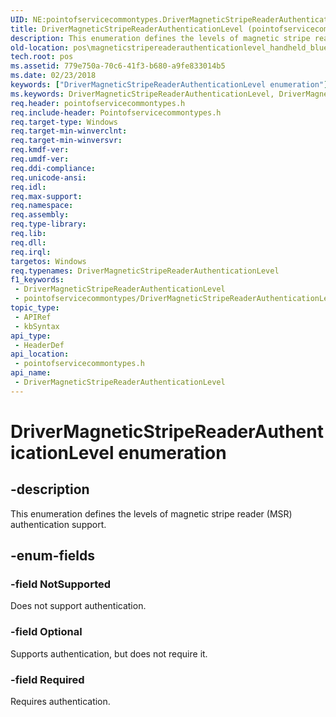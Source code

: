 ```yaml
---
UID: NE:pointofservicecommontypes.DriverMagneticStripeReaderAuthenticationLevel
title: DriverMagneticStripeReaderAuthenticationLevel (pointofservicecommontypes.h)
description: This enumeration defines the levels of magnetic stripe reader (MSR) authentication support.
old-location: pos\magneticstripereaderauthenticationlevel_handheld_blue_autogen.htm
tech.root: pos
ms.assetid: 779e750a-70c6-41f3-b680-a9fe833014b5
ms.date: 02/23/2018
keywords: ["DriverMagneticStripeReaderAuthenticationLevel enumeration"]
ms.keywords: DriverMagneticStripeReaderAuthenticationLevel, DriverMagneticStripeReaderAuthenticationLevel enumeration, NotSupported, Optional, Required, pointofservicecommontypes/DriverMagneticStripeReaderAuthenticationLevel, pointofservicecommontypes/NotSupported, pointofservicecommontypes/Optional, pointofservicecommontypes/Required, pos.magneticstripereaderauthenticationlevel_handheld_blue_autogen
req.header: pointofservicecommontypes.h
req.include-header: Pointofservicecommontypes.h
req.target-type: Windows
req.target-min-winverclnt: 
req.target-min-winversvr: 
req.kmdf-ver: 
req.umdf-ver: 
req.ddi-compliance: 
req.unicode-ansi: 
req.idl: 
req.max-support: 
req.namespace: 
req.assembly: 
req.type-library: 
req.lib: 
req.dll: 
req.irql: 
targetos: Windows
req.typenames: DriverMagneticStripeReaderAuthenticationLevel
f1_keywords:
 - DriverMagneticStripeReaderAuthenticationLevel
 - pointofservicecommontypes/DriverMagneticStripeReaderAuthenticationLevel
topic_type:
 - APIRef
 - kbSyntax
api_type:
 - HeaderDef
api_location:
 - pointofservicecommontypes.h
api_name:
 - DriverMagneticStripeReaderAuthenticationLevel
---
```


# DriverMagneticStripeReaderAuthenticationLevel enumeration


## -description

This enumeration defines the levels of magnetic stripe reader (MSR) authentication support.

## -enum-fields

### -field NotSupported

Does not support authentication.

### -field Optional

Supports authentication, but does not require it.

### -field Required

Requires authentication.

